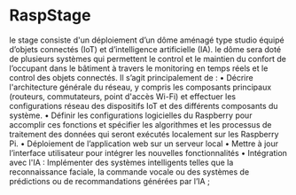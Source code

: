 # RaspStage
le stage consiste d'un déploiement d’un dôme aménagé type studio équipé d’objets connectés (IoT) et d’intelligence artificielle (IA). le dôme sera doté de plusieurs systèmes qui permettent le control et le maintien du confort de l’occupant dans le bâtiment à travers le monitoring en temps réels et le control des objets connectés.
Il s’agit principalement de :
    • Décrire l'architecture générale du réseau, y compris les composants principaux (routeurs, commutateurs, point d'accès Wi-Fi) et effectuer les configurations réseau des dispositifs IoT et des différents composants du système.
    • Définir les configurations logicielles du Raspberry pour accomplir ces fonctions et spécifier les algorithmes et les processus de traitement des données qui seront exécutés localement sur les Raspberry Pi.
    • Déploiement de l’application web sur un serveur local
    • Mettre à jour l’interface utilisateur pour intégrer les nouvelles fonctionnalités 
    • Intégration avec l'IA : Implémenter des systèmes intelligents telles que la reconnaissance faciale, la commande vocale ou des systèmes de prédictions ou de recommandations générées par l’IA ;
